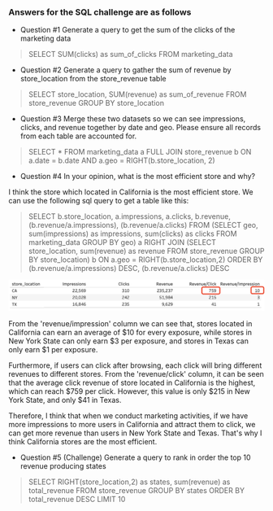 ### Answers for the SQL challenge are as follows
*  Question #1
 Generate a query to get the sum of the clicks of the marketing data
​

>  SELECT SUM(clicks) as sum_of_clicks
>  FROM marketing_data
​

*  Question #2
 Generate a query to gather the sum of revenue by store_location from the store_revenue table
​

>  SELECT store_location, SUM(revenue) as sum_of_revenue
>  FROM store_revenue
>  GROUP BY store_location
​

*  Question #3
 Merge these two datasets so we can see impressions, clicks, and revenue together by date
and geo.
 Please ensure all records from each table are accounted for.
​
>  SELECT *
>  FROM marketing_data a
>  FULL JOIN store_revenue b
>  ON a.date = b.date AND a.geo = RIGHT(b.store_location, 2)
​

* Question #4
 In your opinion, what is the most efficient store and why?
​

I think the store which located in California is the most efficient store. We can use the following sql query to get a table like this:

>  SELECT b.store_location, a.impressions, a.clicks, b.revenue, (b.revenue/a.impressions), (b.revenue/a.clicks)
>  FROM
>  (SELECT geo, sum(impressions) as impressions, sum(clicks) as clicks
>  FROM marketing_data
>  GROUP BY geo) a
>  RIGHT JOIN
>  (SELECT store_location, sum(revenue) as revenue
>  FROM store_revenue
>  GROUP BY store_location) b
>  ON a.geo = RIGHT(b.store_location,2)
>  ORDER BY (b.revenue/a.impressions) DESC, (b.revenue/a.clicks) DESC

![alt text](https://github.com/ireneli0823/Graduate-Leadership-Program-SQL/blob/main/SQL_Challenge_Q4%23.png?raw=true)

From the 'revenue/impression' column we can see that, stores located in California can earn an average of $10 for every exposure, while stores in New York State can only earn $3 per exposure, and stores in Texas can only earn $1 per exposure.

Furthermore, if users can click after browsing, each click will bring different revenues to different stores. From the 'revenue/click' column, it can be seen that the average click revenue of store located in California is the highest, which can reach $759 per click. However, this value is only $215 in New York State, and only $41 in Texas.

Therefore, I think that when we conduct marketing activities, if we have more impressions to more users in California and attract them to click, we can get more revenue than users in New York State and Texas. That's why I think California stores are the most efficient.
​

* Question #5 (Challenge)
 Generate a query to rank in order the top 10 revenue producing states
 ​​​
>  SELECT RIGHT(store_location,2) as states, sum(revenue) as total_revenue
>  FROM store_revenue
>  GROUP BY states
>  ORDER BY total_revenue DESC
>  LIMIT 10
